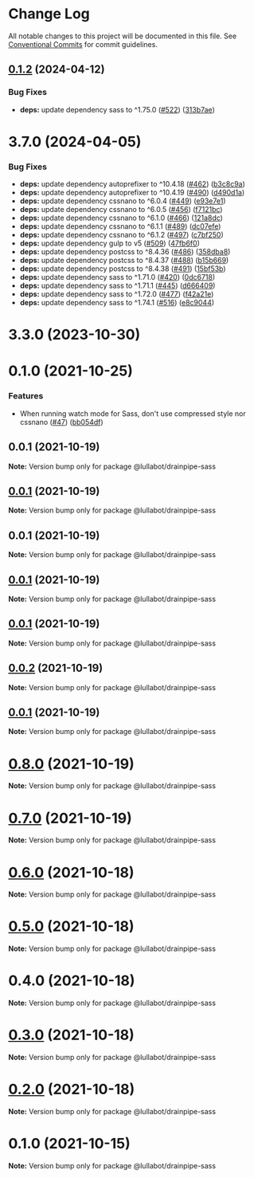 # Change Log

All notable changes to this project will be documented in this file.
See [Conventional Commits](https://conventionalcommits.org) for commit guidelines.

## [0.1.2](https://github.com/lullabot/drainpipe/compare/@lullabot/drainpipe-sass@0.1.0...@lullabot/drainpipe-sass@0.1.2) (2024-04-12)


### Bug Fixes

* **deps:** update dependency sass to ^1.75.0 ([#522](https://github.com/lullabot/drainpipe/issues/522)) ([313b7ae](https://github.com/lullabot/drainpipe/commit/313b7aeeb51632231ed92f932fe1c3ca4c82f487))



# 3.7.0 (2024-04-05)


### Bug Fixes

* **deps:** update dependency autoprefixer to ^10.4.18 ([#462](https://github.com/lullabot/drainpipe/issues/462)) ([b3c8c9a](https://github.com/lullabot/drainpipe/commit/b3c8c9a44203e2c14e88c98bbee549d7b1b16a00))
* **deps:** update dependency autoprefixer to ^10.4.19 ([#490](https://github.com/lullabot/drainpipe/issues/490)) ([d490d1a](https://github.com/lullabot/drainpipe/commit/d490d1a9021e3549ac5ca0ca1bbccac2d496cd8b))
* **deps:** update dependency cssnano to ^6.0.4 ([#449](https://github.com/lullabot/drainpipe/issues/449)) ([e93e7e1](https://github.com/lullabot/drainpipe/commit/e93e7e1c08cc37df71f468cfaae504995fb56eaa))
* **deps:** update dependency cssnano to ^6.0.5 ([#456](https://github.com/lullabot/drainpipe/issues/456)) ([f7121bc](https://github.com/lullabot/drainpipe/commit/f7121bcbe78cbec4c34ee22677004bf48dabc11a))
* **deps:** update dependency cssnano to ^6.1.0 ([#466](https://github.com/lullabot/drainpipe/issues/466)) ([121a8dc](https://github.com/lullabot/drainpipe/commit/121a8dc0fbbeb81ff8ab8398801ab8e8eeae634d))
* **deps:** update dependency cssnano to ^6.1.1 ([#489](https://github.com/lullabot/drainpipe/issues/489)) ([dc07efe](https://github.com/lullabot/drainpipe/commit/dc07efe8980b0175c97fc0b6cf1a81999fcfe727))
* **deps:** update dependency cssnano to ^6.1.2 ([#497](https://github.com/lullabot/drainpipe/issues/497)) ([c7bf250](https://github.com/lullabot/drainpipe/commit/c7bf250f09e31b27067b962d0156d7aa2d4e924a))
* **deps:** update dependency gulp to v5 ([#509](https://github.com/lullabot/drainpipe/issues/509)) ([47fb6f0](https://github.com/lullabot/drainpipe/commit/47fb6f07df623cd0e29ee5cc1ccf45860f3c98d7))
* **deps:** update dependency postcss to ^8.4.36 ([#486](https://github.com/lullabot/drainpipe/issues/486)) ([358dba8](https://github.com/lullabot/drainpipe/commit/358dba801c8fa98f17b124c55c614c272c9ae8bb))
* **deps:** update dependency postcss to ^8.4.37 ([#488](https://github.com/lullabot/drainpipe/issues/488)) ([b15b669](https://github.com/lullabot/drainpipe/commit/b15b669b9f3cf74d55ed65c9106fa260436a5c04))
* **deps:** update dependency postcss to ^8.4.38 ([#491](https://github.com/lullabot/drainpipe/issues/491)) ([15bf53b](https://github.com/lullabot/drainpipe/commit/15bf53bf5702b7fcac0b3679cad82190107cb29e))
* **deps:** update dependency sass to ^1.71.0 ([#420](https://github.com/lullabot/drainpipe/issues/420)) ([0dc6718](https://github.com/lullabot/drainpipe/commit/0dc6718be55a8e061d60746f85fb3128e908df64))
* **deps:** update dependency sass to ^1.71.1 ([#445](https://github.com/lullabot/drainpipe/issues/445)) ([d666409](https://github.com/lullabot/drainpipe/commit/d6664095ce5259b19afe37192b84e04411165ef0))
* **deps:** update dependency sass to ^1.72.0 ([#477](https://github.com/lullabot/drainpipe/issues/477)) ([f42a21e](https://github.com/lullabot/drainpipe/commit/f42a21ef36ab098f0ff1c337c15ce398a6238090))
* **deps:** update dependency sass to ^1.74.1 ([#516](https://github.com/lullabot/drainpipe/issues/516)) ([e8c9044](https://github.com/lullabot/drainpipe/commit/e8c9044c060cf4de39263fdc9d682928661f74d0))



# 3.3.0 (2023-10-30)





# 0.1.0 (2021-10-25)


### Features

* When running watch mode for Sass, don't use compressed style nor cssnano ([#47](https://github.com/lullabot/drainpipe/issues/47)) ([bb054df](https://github.com/lullabot/drainpipe/commit/bb054dfd9dcc413838066350e4df475f8a2611da))





## 0.0.1 (2021-10-19)

**Note:** Version bump only for package @lullabot/drainpipe-sass





## [0.0.1](https://github.com/lullabot/drainpipe/compare/@lullabot/drainpipe-sass@0.0.1...@lullabot/drainpipe-sass@0.0.1) (2021-10-19)

**Note:** Version bump only for package @lullabot/drainpipe-sass





## 0.0.1 (2021-10-19)

**Note:** Version bump only for package @lullabot/drainpipe-sass





## [0.0.1](https://github.com/lullabot/drainpipe/compare/@lullabot/drainpipe-sass@0.0.2...@lullabot/drainpipe-sass@0.0.1) (2021-10-19)

**Note:** Version bump only for package @lullabot/drainpipe-sass





## [0.0.1](https://github.com/lullabot/drainpipe/compare/@lullabot/drainpipe-sass@0.0.2...@lullabot/drainpipe-sass@0.0.1) (2021-10-19)

**Note:** Version bump only for package @lullabot/drainpipe-sass





## [0.0.2](https://github.com/lullabot/drainpipe/compare/@lullabot/drainpipe-sass@0.0.1...@lullabot/drainpipe-sass@0.0.2) (2021-10-19)

**Note:** Version bump only for package @lullabot/drainpipe-sass





## [0.0.1](https://github.com/lullabot/drainpipe/compare/@lullabot/drainpipe-sass@0.8.0...@lullabot/drainpipe-sass@0.0.1) (2021-10-19)

**Note:** Version bump only for package @lullabot/drainpipe-sass





# [0.8.0](https://github.com/lullabot/drainpipe/compare/@lullabot/drainpipe-sass@0.7.0...@lullabot/drainpipe-sass@0.8.0) (2021-10-19)

**Note:** Version bump only for package @lullabot/drainpipe-sass





# [0.7.0](https://github.com/lullabot/drainpipe/compare/@lullabot/drainpipe-sass@0.6.0...@lullabot/drainpipe-sass@0.7.0) (2021-10-19)

**Note:** Version bump only for package @lullabot/drainpipe-sass





# [0.6.0](https://github.com/lullabot/drainpipe/compare/@lullabot/drainpipe-sass@0.5.0...@lullabot/drainpipe-sass@0.6.0) (2021-10-18)

**Note:** Version bump only for package @lullabot/drainpipe-sass





# [0.5.0](https://github.com/lullabot/drainpipe/compare/@lullabot/drainpipe-sass@0.4.0...@lullabot/drainpipe-sass@0.5.0) (2021-10-18)

**Note:** Version bump only for package @lullabot/drainpipe-sass





# 0.4.0 (2021-10-18)

**Note:** Version bump only for package @lullabot/drainpipe-sass





# [0.3.0](https://github.com/lullabot/drainpipe/compare/@lullabot/drainpipe-sass@0.2.0...@lullabot/drainpipe-sass@0.3.0) (2021-10-18)

**Note:** Version bump only for package @lullabot/drainpipe-sass





# [0.2.0](https://github.com/lullabot/drainpipe/compare/@lullabot/drainpipe-sass@0.1.0...@lullabot/drainpipe-sass@0.2.0) (2021-10-18)

**Note:** Version bump only for package @lullabot/drainpipe-sass





# 0.1.0 (2021-10-15)

**Note:** Version bump only for package @lullabot/drainpipe-sass
